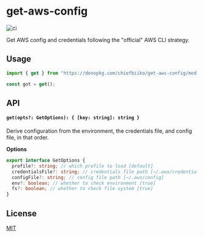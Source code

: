 # get-aws-config

![ci](https://github.com/chiefbiiko/get-aws-config/workflows/ci/badge.svg)

Get AWS config and credentials following the "official" AWS CLI strategy.

## Usage

```ts
import { get } from "https://denopkg.com/chiefbiiko/get-aws-config/mod.ts";

const got = get();
```

## API

#### `get(opts?: GetOptions): { [key: string]: string }`

Derive configuration from the environment, the credentials file, and config file, in that order.

**Options**

```ts
export interface GetOptions {
  profile?: string; // which profile to load [default]
  credentialsFile?: string; // credentials file path [~/.aws/credentials]
  configFile?: string; // config file path [~/.aws/config]
  env?: boolean; // whether to check environment [true]
  fs?: boolean; // whether to check file system [true]
}
```

## License

[MIT](./LICENSE)
